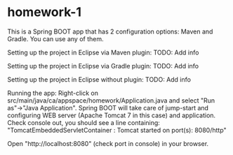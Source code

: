 homework-1
==========

This is a Spring BOOT app that has 2 configuration options: Maven and Gradle. 
You can use any of them. 

Setting up the project in Eclipse via Maven plugin: 
TODO: Add info

Setting up the project in Eclipse via Gradle plugin: 
TODO: Add info

Setting up the project in Eclipse without plugin: 
TODO: Add info

Running the app: 
Right-click on src/main/java/ca/appspace/homework/Application.java 
and select "Run as"->"Java Application". Spring BOOT will take care 
of jump-start and configuring WEB server (Apache Tomcat 7 in this case) 
and application. 
Check console out, you should see a line containing:  
"TomcatEmbeddedServletContainer : Tomcat started on port(s): 8080/http"

Open "http://localhost:8080" (check port in console) in your browser.